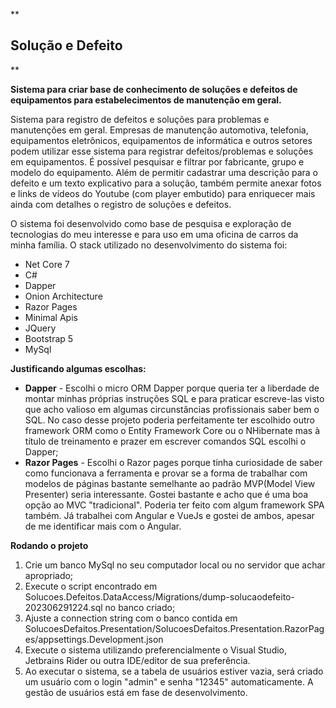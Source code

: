 **

## Solução e Defeito
**

**Sistema para criar base de conhecimento de soluções e defeitos de equipamentos para estabelecimentos de manutenção em geral.**

Sistema para registro de defeitos e soluções para problemas e manutenções em geral. Empresas de manutenção automotiva, telefonia, equipamentos eletrônicos, equipamentos de informática e outros setores podem utilizar esse sistema para registrar defeitos/problemas e soluções em equipamentos. É possível pesquisar e filtrar por fabricante, grupo e modelo do equipamento. Além de permitir cadastrar uma descrição para o defeito e um texto explicativo para a solução, também permite anexar fotos e links de vídeos do Youtube (com player embutido) para enriquecer mais ainda com detalhes o registro de soluções e defeitos.

O sistema foi desenvolvido como base de pesquisa e exploração de tecnologias do meu interesse e para uso em uma oficina de carros da minha família. O stack utilizado no desenvolvimento do sistema foi:

 - Net Core 7
 - C#
 - Dapper
 - Onion Architecture
 - Razor Pages
 - Minimal Apis
 - JQuery
 - Bootstrap 5
 - MySql

**Justificando algumas escolhas:**

 - **Dapper** - Escolhi o micro ORM Dapper porque queria ter a liberdade de montar minhas próprias instruções SQL e para praticar escreve-las visto que acho valioso em algumas circunstâncias profissionais saber bem o SQL. No caso desse projeto poderia perfeitamente ter escolhido outro framework ORM como o Entity Framework Core ou o NHibernate mas à título de treinamento e prazer em escrever comandos SQL escolhi o Dapper;
 - **Razor Pages** - Escolhi o Razor pages porque tinha curiosidade de saber como funcionava a ferramenta e provar se a forma de trabalhar com modelos de páginas bastante semelhante ao padrão MVP(Model View Presenter) seria interessante. Gostei bastante e acho que é uma boa opção ao MVC "tradicional". Poderia ter feito com algum framework SPA também. Já trabalhei com Angular e VueJs e gostei de ambos, apesar de me identificar mais com o Angular.

**Rodando o projeto**

1. Crie um banco MySql no seu computador local ou no servidor que achar apropriado;
2. Execute o script encontrado em Solucoes.Defeitos.DataAccess/Migrations/dump-solucaodefeito-202306291224.sql no banco criado;
3. Ajuste a connection string com o banco contida em SolucoesDefaitos.Presentation/SolucoesDefaitos.Presentation.RazorPages/appsettings.Development.json
4. Execute o sistema utilizando preferencialmente o Visual Studio, Jetbrains Rider ou outra IDE/editor de sua preferência.
5. Ao executar o sistema, se a tabela de usuários estiver vazia, será criado um usuário com o login "admin" e senha "12345" automaticamente. A gestão de usuários está em fase de desenvolvimento.

